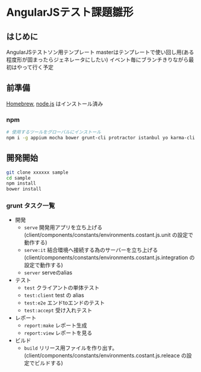 AngularJSテスト課題雛形
===============

はじめに
------
AngularJSテストソン用テンプレート
masterはテンプレートで使い回し用(ある程度形が固まったらジェネレータにしたい)
イベント毎にブランチきりながら最初はやって行く予定


前準備
------

[Homebrew](http://brew.sh/), [node.js](http://nodejs.org/) はインストール済み


### npm

```sh
# 使用するツールをグローバルにインストール
npm i -g appium mocha bower grunt-cli protractor istanbul yo karma-cli generator-karma generator-mocha generator-angular-fullstack
```

開発開始
---------

```sh
git clone xxxxxx sample
cd sample
npm install
bower install
```

### grunt タスク一覧

- 開発
    - `serve`     開発用アプリを立ち上げる  
    (client/components/constants/environments.costant.js.unit の設定で動作する)
    - `serve:it`  結合環境へ接続する為のサーバーを立ち上げる  
    (client/components/constants/environments.costant.js.integration の設定で動作する)
    - `server`    serveのalias
- テスト
    - `test` クライアントの単体テスト
    - `test:client` test の alias
    - `test:e2e` エンドtoエンドのテスト
    - `test:accept` 受け入れテスト
- レポート
    - `report:make` レポート生成
    - `report:view` レポートを見る
- ビルド
    - `build` リリース用ファイルを作り出す。  
     (client/components/constants/environments.costant.js.releace の設定でビルドする)
